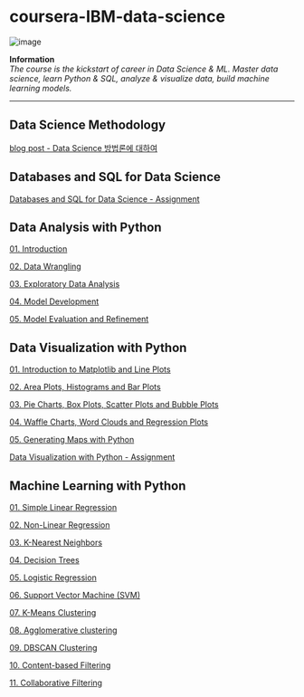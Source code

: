 # coursera-IBM-data-science

![image](https://images.youracclaim.com/images/95cdac49-3220-43e7-8562-b8be4b938465/Professional%2BCertificate%2B-%2BData%2BScience%2B-%2BFinal%2BDraft%2B-%2BBlue%2BText.png)

**Information**
<br>
*The <IBM Data Science> course is the kickstart of career in Data Science & ML. Master data science, learn Python & SQL, analyze & visualize data, build machine learning models.*

---

## Data Science Methodology

[blog post - Data Science 방법론에 대하여](https://datagenieee.blogspot.com/2020/06/data-science.html)

## Databases and SQL for Data Science

[Databases and SQL for Data Science - Assignment](https://github.com/ameliachoi/coursera-IBM-data-science/blob/master/DB0201EN-Week4-2-2-PeerAssign-v5-py.ipynb)

## Data Analysis with Python

[01. Introduction](https://github.com/ameliachoi/coursera-IBM-data-science/blob/master/coursera_python_01.ipynb)

[02. Data Wrangling](https://github.com/ameliachoi/coursera-IBM-data-science/blob/master/coursera_python_02.ipynb)

[03. Exploratory Data Analysis](https://github.com/ameliachoi/coursera-IBM-data-science/blob/master/coursera_python_03.ipynb)

[04. Model Development](https://github.com/ameliachoi/coursera-IBM-data-science/blob/master/coursera_python_04.ipynb)

[05. Model Evaluation and Refinement](https://github.com/ameliachoi/coursera-IBM-data-science/blob/master/coursera_python_05.ipynb)

## Data Visualization with Python

[01. Introduction to Matplotlib and Line Plots](https://github.com/ameliachoi/coursera-IBM-data-science/blob/master/coursera_python_visualization_01.ipynb)

[02. Area Plots, Histograms and Bar Plots](https://github.com/ameliachoi/coursera-IBM-data-science/blob/master/coursera_python_visualization_02.ipynb)

[03. Pie Charts, Box Plots, Scatter Plots and Bubble Plots](https://github.com/ameliachoi/coursera-IBM-data-science/blob/master/coursera_python_visualization_03.ipynb)

[04. Waffle Charts, Word Clouds and Regression Plots](https://github.com/ameliachoi/coursera-IBM-data-science/blob/master/coursera_python_visualization_04.ipynb)

[05. Generating Maps with Python](https://github.com/ameliachoi/coursera-IBM-data-science/blob/master/coursera_python_visualization_05.ipynb)

[Data Visualization with Python - Assignment](https://github.com/ameliachoi/coursera-IBM-data-science/blob/master/data_visualization_assignment.ipynb)

## Machine Learning with Python

[01. Simple Linear Regression](https://github.com/ameliachoi/coursera-IBM-data-science/blob/master/coursera_machine_learning_01.ipynb)

[02. Non-Linear Regression](https://github.com/ameliachoi/coursera-IBM-data-science/blob/master/coursera_machine_learning_02.ipynb)

[03. K-Nearest Neighbors](https://github.com/ameliachoi/coursera-IBM-data-science/blob/master/coursera_machine_learning_03.ipynb)

[04. Decision Trees](https://github.com/ameliachoi/coursera-IBM-data-science/blob/master/coursera_machine_learning_04.ipynb)

[05. Logistic Regression](https://github.com/ameliachoi/coursera-IBM-data-science/blob/master/coursera_machine_learning_05.ipynb)

[06. Support Vector Machine (SVM)](https://github.com/ameliachoi/coursera-IBM-data-science/blob/master/coursera_machine_learning_06.ipynb)

[07. K-Means Clustering](https://github.com/ameliachoi/coursera-IBM-data-science/blob/master/coursera_machine_learning_07.ipynb)

[08. Agglomerative clustering](https://github.com/ameliachoi/coursera-IBM-data-science/blob/master/coursera_machine_learning_08.ipynb)

[09. DBSCAN Clustering](https://github.com/ameliachoi/coursera-IBM-data-science/blob/master/coursera_machine_learning_09.ipynb)

[10. Content-based Filtering](https://github.com/ameliachoi/coursera-IBM-data-science/blob/master/coursera_machine_learning_10.ipynb)

[11. Collaborative Filtering](https://github.com/ameliachoi/coursera-IBM-data-science/blob/master/coursera_machine_learning_11.ipynb)
